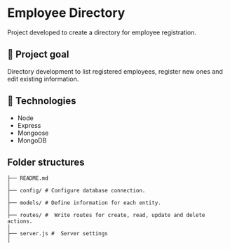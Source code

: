 # Employee Directory

Project developed to create a directory for employee registration.

## 🎯 Project goal

Directory development to list registered employees, register new ones and edit existing information.

## 🚀 Technologies

- Node
- Express
- Mongoose
- MongoDB

## Folder structures

```
├── README.md
│
├── config/ # Configure database connection.
│
├── models/ # Define information for each entity.
│
├── routes/ #  Write routes for create, read, update and delete actions.
│
├── server.js #  Server settings
│


```
